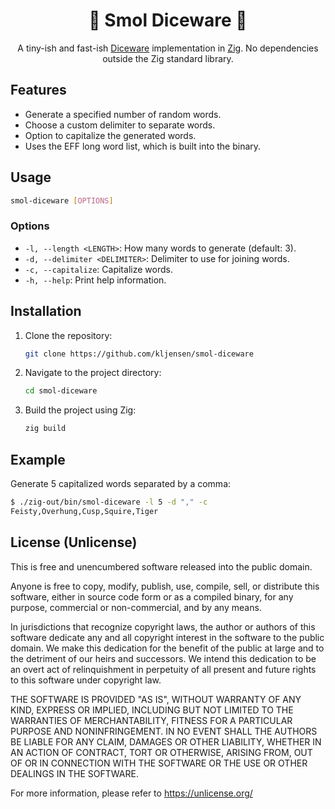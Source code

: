<h1 align="center">🎲 Smol Diceware 🎲</h1>

<div align="center">

A tiny-ish and fast-ish [Diceware](https://en.wikipedia.org/wiki/Diceware) implementation in
[Zig](https://ziglang.org/).
No dependencies outside the Zig standard library.

</div>

## Features

- Generate a specified number of random words.
- Choose a custom delimiter to separate words.
- Option to capitalize the generated words.
- Uses the EFF long word list, which is built into the binary.

## Usage

```sh
smol-diceware [OPTIONS]
```

### Options

- `-l, --length <LENGTH>`: How many words to generate (default: 3).
- `-d, --delimiter <DELIMITER>`: Delimiter to use for joining words.
- `-c, --capitalize`: Capitalize words.
- `-h, --help`: Print help information.

## Installation

1. Clone the repository:
   ```sh
   git clone https://github.com/kljensen/smol-diceware
   ```
2. Navigate to the project directory:
   ```sh
   cd smol-diceware
   ```
3. Build the project using Zig:
   ```sh
   zig build
   ```

## Example

Generate 5 capitalized words separated by a comma:
```sh
$ ./zig-out/bin/smol-diceware -l 5 -d "," -c
Feisty,Overhung,Cusp,Squire,Tiger
```

## License (Unlicense)

This is free and unencumbered software released into the public domain.

Anyone is free to copy, modify, publish, use, compile, sell, or
distribute this software, either in source code form or as a compiled
binary, for any purpose, commercial or non-commercial, and by any
means.

In jurisdictions that recognize copyright laws, the author or authors
of this software dedicate any and all copyright interest in the
software to the public domain. We make this dedication for the benefit
of the public at large and to the detriment of our heirs and
successors. We intend this dedication to be an overt act of
relinquishment in perpetuity of all present and future rights to this
software under copyright law.

THE SOFTWARE IS PROVIDED "AS IS", WITHOUT WARRANTY OF ANY KIND,
EXPRESS OR IMPLIED, INCLUDING BUT NOT LIMITED TO THE WARRANTIES OF
MERCHANTABILITY, FITNESS FOR A PARTICULAR PURPOSE AND NONINFRINGEMENT.
IN NO EVENT SHALL THE AUTHORS BE LIABLE FOR ANY CLAIM, DAMAGES OR
OTHER LIABILITY, WHETHER IN AN ACTION OF CONTRACT, TORT OR OTHERWISE,
ARISING FROM, OUT OF OR IN CONNECTION WITH THE SOFTWARE OR THE USE OR
OTHER DEALINGS IN THE SOFTWARE.

For more information, please refer to <https://unlicense.org/>

